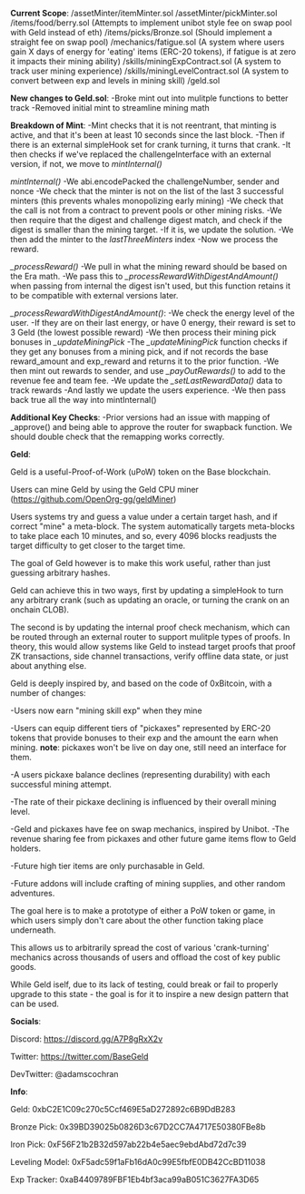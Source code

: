 
**Current Scope**:
/assetMinter/itemMinter.sol
/assetMinter/pickMinter.sol
/items/food/berry.sol (Attempts to implement unibot style fee on swap pool with Geld instead of eth)
/items/picks/Bronze.sol (Should implement a straight fee on swap pool)
/mechanics/fatigue.sol (A system where users gain X days of energy for 'eating' items (ERC-20 tokens), if fatigue is at zero it impacts their mining ability)
/skills/miningExpContract.sol (A system to track user mining experience)
/skills/miningLevelContract.sol (A system to convert between exp and levels in mining skill)
/geld.sol

**New changes to Geld.sol**:
-Broke mint out into mulitple functions to better track
-Removed initial mint to streamline mining math


**Breakdown of Mint**:
-Mint checks that it is not reentrant, that minting is active, and that it's been at least 10 seconds since the last block.
-Then if there is an external simpleHook set for crank turning, it turns that crank.
-It then checks if we've replaced the challengeInterface with an external version, if not, we move to *mintInternal()*

*mintInternal()*
-We abi.encodePacked the challengeNumber, sender and nonce
-We check that the minter is not on the list of the last 3 successful minters (this prevents whales monopolizing early mining)
-We check that the call is not from a contract to prevent pools or other mining risks.
-We then require that the digest and challenge digest match, and check if the digest is smaller than the mining target.
-If it is, we update the solution.
-We then add the minter to the *lastThreeMinters* index
-Now we process the reward.

*_processReward()*
-We pull in what the mining reward should be based on the Era math.
-We pass this to *_processRewardWithDigestAndAmount()* when passing from internal the digest isn't used, but this function retains it to be compatible with external versions later.

*_processRewardWithDigestAndAmount()*:
-We check the energy level of the user.
-If they are on their last energy, or have 0 energy, their reward is set to 3 Geld (the lowest possible reward)
-We then process their mining pick bonuses in *_updateMiningPick*
-The *_updateMiningPick* function checks if they get any bonuses from a mining pick, and if not records the base reward_amount and exp_reward and returns it to the prior function.
-We then mint out rewards to sender, and use *_payOutRewards()* to add to the revenue fee and team fee.
-We update the *_setLastRewardData()* data to track rewards
-And lastly we update the users experience.
-We then pass back true all the way into mintInternal()


**Additional Key Checks**:
-Prior versions had an issue with mapping of _approve() and being able to approve the router for swapback function. We should double check that the remapping works correctly.

**Geld**:

Geld is a useful-Proof-of-Work (uPoW) token on the Base blockchain.

Users can mine Geld by using the Geld CPU miner (https://github.com/OpenOrg-gg/geldMiner)

Users systems try and guess a value under a certain target hash, and if correct "mine" a meta-block. The system automatically targets meta-blocks to take place each 10 minutes, and so, every 4096 blocks readjusts the target difficulty to get closer to the target time.

The goal of Geld however is to make this work useful, rather than just guessing arbitrary hashes.

Geld can achieve this in two ways, first by updating a simpleHook to turn any arbitrary crank (such as updating an oracle, or turning the crank on an onchain CLOB).

The second is by updating the internal proof check mechanism, which can be routed through an external router to support mulitple types of proofs. In theory, this would allow systems like Geld to instead target proofs that proof ZK transactions, side channel transactions, verify offline data state, or just about anything else.

Geld is deeply inspired by, and based on the code of 0xBitcoin, with a number of changes:

-Users now earn "mining skill exp" when they mine

-Users can equip different tiers of "pickaxes" represented by ERC-20 tokens that provide bonuses to their exp and the amount the earn when mining. **note**: pickaxes won't be live on day one, still need an interface for them.

-A users pickaxe balance declines (representing durability) with each successful mining attempt.

-The rate of their pickaxe declining is influenced by their overall mining level.

-Geld and pickaxes have fee on swap mechanics, inspired by Unibot.
-The revenue sharing fee from pickaxes and other future game items flow to Geld holders.

-Future high tier items are only purchasable in Geld.

-Future addons will include crafting of mining supplies, and other random adventures.

The goal here is to make a prototype of either a PoW token or game, in which users simply don't care about the other function taking place underneath.

This allows us to arbitrarily spread the cost of various 'crank-turning' mechanics across thousands of users and offload the cost of key public goods.

While Geld iself, due to its lack of testing, could break or fail to properly upgrade to this state - the goal is for it to inspire a new design pattern that can be used.

**Socials**:

Discord: https://discord.gg/A7P8gRxX2v

Twitter: https://twitter.com/BaseGeld

DevTwitter: @adamscochran

**Info**:

Geld: 0xbC2E1C09c270c5Ccf469E5aD272892c6B9DdB283

Bronze Pick: 0x39BD39025b0826D3c67D2CC7A4717E50380FBe8b

Iron Pick: 0xF56F21b2B32d597ab22b4e5aec9ebdAbd72d7c39

Leveling Model: 0xF5adc59f1aFb16dA0c99E5fbfE0DB42CcBD11038

Exp Tracker: 0xaB4409789FBF1Eb4bf3aca99aB051C3627FA3D65